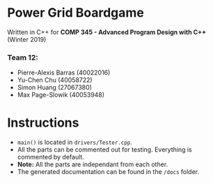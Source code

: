 # Power Grid Boardgame

Written in C++ for **COMP 345 - Advanced Program Design with C++** (Winter 2019)

### Team 12:

- Pierre-Alexis Barras (40022016)
- Yu-Chen Chu (40058722)
- Simon Huang (27067380)
- Max Page-Slowik (40053948)

# Instructions
- `main()` is located in `drivers/Tester.cpp`.
- All the parts can be commented out for testing. Everything is commented by default.
- **Note:** All the parts are independant from each other. 
- The generated documentation can be found in the `/docs` folder.